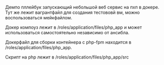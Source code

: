 Демпо пллейбук запускающий небольшой веб сервис на пхп в докере. Тут же лежит вагрантфайл для создания тестововй вм, можно воспользоваться мейкфайлом. 

Докер компоуз лежит в /roles/application/files/php_app и может использоваться самостоятельно независимо от ансибла. 

Докерфайл для сборки контейнера с php-fpm находится в /roles/application/files/php_app.

Скрипт на php лежит в /roles/application/files/php_app/src
